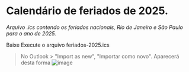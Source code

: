 # Calendário de feriados de 2025.

_Arquivo .ics contendo os feriados nacionais, Rio de Janeiro e São Paulo para o ano de 2025._

Baixe
Execute o arquivo feriados-2025.ics
> No Outlook > "Import as new", "Importar como novo".
> Aparecerá desta forma
> ![image](https://github.com/user-attachments/assets/08ad71aa-8101-4bcc-baca-7c54eba5ef7f)


